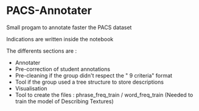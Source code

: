 # PACS-Annotater
Small progam to annotate faster the PACS dataset

Indications are written inside the notebook

The differents sections are : 
- Annotater
- Pre-correction of student annotations
- Pre-cleaning if the group didn't respect the " 9 criteria" format
- Tool if the group used a tree structure to store descriptions
- Visualisation
- Tool to create the files : phrase_freq_train / word_freq_train (Needed to train the model of Describing Textures)
